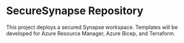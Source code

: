# SecureSynapse Repository

This project deploys a secured Synapse workspace. Templates will be developed for Azure Resource Manager, Azure Bicep, and Terraform.

